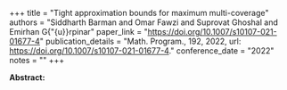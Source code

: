 +++
title = "Tight approximation bounds for maximum multi-coverage"
authors = "Siddharth Barman and Omar Fawzi and Suprovat Ghoshal and Emirhan G{\"{u}}rpinar"
paper_link = "https://doi.org/10.1007/s10107-021-01677-4"
publication_details = "Math. Program., 192, 2022, url: <a href='https://doi.org/10.1007/s10107-021-01677-4' target='_blank'>https://doi.org/10.1007/s10107-021-01677-4</a>."
conference_date = "2022"
notes = ""
+++

<b>Abstract:</b>
